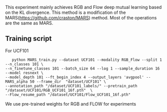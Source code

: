 This experiment mainly achieves RGB and Flow  deep mutual learning based on the KL divergence.
This method is a modification of the MARS(https://github.com/craston/MARS) method.
Most of the operations are the same as MARS.


## Training script
For  UCF101
 ```
    python MARS_train.py --dataset UCF101 --modality RGB_Flow --split 1  --n_classes 101 \
--n_finetune_classes 101 --batch_size 64 --log 1 --sample_duration 16 --model resnext \
--model_depth 101 --ft_begin_index 4 --output_layers 'avgpool' --MARS_alpha 50 --frame_dir  "dataset/UCF101" \
--annotation_path "/dataset/UCF101_labels/" --pretrain_path "/dataset/UCF101/RGB_UCF101_16f.pth"  \
--Flow_resume_path "/dataset/UCF101/Flow_UCF101_16f.pth"
```
We use pre-trained weights for RGB and FLOW for experiments
